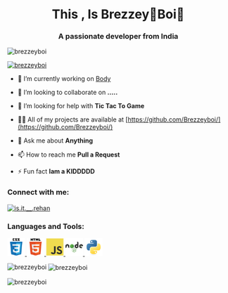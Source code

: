 <h1 align="center">This , Is Brezzey💨Boi👦</h1>
<h3 align="center">A passionate developer from India</h3>

<p align="left"> <img src="https://komarev.com/ghpvc/?username=brezzeyboi&label=Profile%20views&color=0ea9b4&style=plastic" alt="brezzeyboi" /> </p>

<p align="left"> <a href="https://github.com/ryo-ma/github-profile-trophy"><img src="https://github-profile-trophy.vercel.app/?username=brezzeyboi" alt="brezzeyboi" /></a> </p>

- 🔭 I’m currently working on [Body]()

- 👯 I’m looking to collaborate on **.....**

- 🤝 I’m looking for help with **Tic Tac To Game**

- 👨‍💻 All of my projects are available at [https://github.com/Brezzeyboi/](https://github.com/Brezzeyboi/)

- 💬 Ask me about **Anything**

- 📫 How to reach me **Pull a Request**

- ⚡ Fun fact **Iam a KIDDDDD**

<h3 align="left">Connect with me:</h3>
<p align="left">
<a href="https://instagram.com/is.it.__.rehan" target="blank"><img align="center" src="https://raw.githubusercontent.com/rahuldkjain/github-profile-readme-generator/master/src/images/icons/Social/instagram.svg" alt="is.it.__.rehan" height="30" width="40" /></a>
</p>

<h3 align="left">Languages and Tools:</h3>
<p align="left"> <a href="https://www.w3schools.com/css/" target="_blank" rel="noreferrer"> <img src="https://raw.githubusercontent.com/devicons/devicon/master/icons/css3/css3-original-wordmark.svg" alt="css3" width="40" height="40"/> </a> <a href="https://www.w3.org/html/" target="_blank" rel="noreferrer"> <img src="https://raw.githubusercontent.com/devicons/devicon/master/icons/html5/html5-original-wordmark.svg" alt="html5" width="40" height="40"/> </a> <a href="https://developer.mozilla.org/en-US/docs/Web/JavaScript" target="_blank" rel="noreferrer"> <img src="https://raw.githubusercontent.com/devicons/devicon/master/icons/javascript/javascript-original.svg" alt="javascript" width="40" height="40"/> </a> <a href="https://nodejs.org" target="_blank" rel="noreferrer"> <img src="https://raw.githubusercontent.com/devicons/devicon/master/icons/nodejs/nodejs-original-wordmark.svg" alt="nodejs" width="40" height="40"/> </a> <a href="https://www.python.org" target="_blank" rel="noreferrer"> <img src="https://raw.githubusercontent.com/devicons/devicon/master/icons/python/python-original.svg" alt="python" width="40" height="40"/> </a> </p>

<p><img align="left" src="https://github-readme-stats.vercel.app/api/top-langs?username=brezzeyboi&show_icons=true&locale=en&layout=compact" alt="brezzeyboi" /></p>

<p>&nbsp;<img align="center" src="https://github-readme-stats.vercel.app/api?username=brezzeyboi&show_icons=true&locale=en" alt="brezzeyboi" /></p>

<p><img align="center" src="https://github-readme-streak-stats.herokuapp.com/?user=brezzeyboi&" alt="brezzeyboi" /></p>
